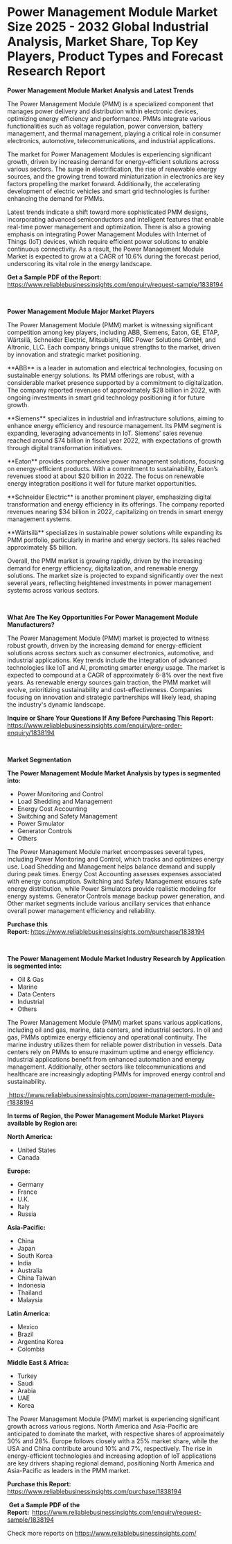 <p><h1>Power Management Module Market Size 2025 - 2032 Global Industrial Analysis, Market Share, Top Key Players, Product Types and Forecast Research Report</h1></p><p><strong>Power Management Module Market Analysis and Latest Trends</strong></p>
<p><p>The Power Management Module (PMM) is a specialized component that manages power delivery and distribution within electronic devices, optimizing energy efficiency and performance. PMMs integrate various functionalities such as voltage regulation, power conversion, battery management, and thermal management, playing a critical role in consumer electronics, automotive, telecommunications, and industrial applications. </p><p>The market for Power Management Modules is experiencing significant growth, driven by increasing demand for energy-efficient solutions across various sectors. The surge in electrification, the rise of renewable energy sources, and the growing trend toward miniaturization in electronics are key factors propelling the market forward. Additionally, the accelerating development of electric vehicles and smart grid technologies is further enhancing the demand for PMMs. </p><p>Latest trends indicate a shift toward more sophisticated PMM designs, incorporating advanced semiconductors and intelligent features that enable real-time power management and optimization. There is also a growing emphasis on integrating Power Management Modules with Internet of Things (IoT) devices, which require efficient power solutions to enable continuous connectivity. As a result, the Power Management Module Market is expected to grow at a CAGR of 10.6% during the forecast period, underscoring its vital role in the energy landscape.</p></p>
<p><strong>Get a Sample PDF of the Report:&nbsp;</strong> <a href="https://www.reliablebusinessinsights.com/enquiry/request-sample/1838194?utm_campaign=2190&utm_medium=2&utm_source=Github&utm_content=ia&utm_term=06042025&utm_id=power-management-module">https://www.reliablebusinessinsights.com/enquiry/request-sample/1838194</a></p>
<p>&nbsp;</p>
<p><strong>Power Management Module Major Market Players</strong></p>
<p><p>The Power Management Module (PMM) market is witnessing significant competition among key players, including ABB, Siemens, Eaton, GE, ETAP, Wärtsilä, Schneider Electric, Mitsubishi, RRC Power Solutions GmbH, and Altronic, LLC. Each company brings unique strengths to the market, driven by innovation and strategic market positioning.</p><p>**ABB** is a leader in automation and electrical technologies, focusing on sustainable energy solutions. Its PMM offerings are robust, with a considerable market presence supported by a commitment to digitalization. The company reported revenues of approximately $28 billion in 2022, with ongoing investments in smart grid technology positioning it for future growth.</p><p>**Siemens** specializes in industrial and infrastructure solutions, aiming to enhance energy efficiency and resource management. Its PMM segment is expanding, leveraging advancements in IoT. Siemens' sales revenue reached around $74 billion in fiscal year 2022, with expectations of growth through digital transformation initiatives.</p><p>**Eaton** provides comprehensive power management solutions, focusing on energy-efficient products. With a commitment to sustainability, Eaton’s revenues stood at about $20 billion in 2022. The focus on renewable energy integration positions it well for future market opportunities.</p><p>**Schneider Electric** is another prominent player, emphasizing digital transformation and energy efficiency in its offerings. The company reported revenues nearing $34 billion in 2022, capitalizing on trends in smart energy management systems.</p><p>**Wärtsilä** specializes in sustainable power solutions while expanding its PMM portfolio, particularly in marine and energy sectors. Its sales reached approximately $5 billion.</p><p>Overall, the PMM market is growing rapidly, driven by the increasing demand for energy efficiency, digitalization, and renewable energy solutions. The market size is projected to expand significantly over the next several years, reflecting heightened investments in power management systems across various sectors.</p></p>
<p>&nbsp;</p>
<p><strong>What Are The Key Opportunities For Power Management Module Manufacturers?</strong></p>
<p><p>The Power Management Module (PMM) market is projected to witness robust growth, driven by the increasing demand for energy-efficient solutions across sectors such as consumer electronics, automotive, and industrial applications. Key trends include the integration of advanced technologies like IoT and AI, promoting smarter energy usage. The market is expected to compound at a CAGR of approximately 6-8% over the next five years. As renewable energy sources gain traction, the PMM market will evolve, prioritizing sustainability and cost-effectiveness. Companies focusing on innovation and strategic partnerships will likely lead, shaping the industry's dynamic landscape.</p></p>
<p><strong>Inquire or Share Your Questions If Any Before Purchasing This Report:</strong> <a href="https://www.reliablebusinessinsights.com/enquiry/pre-order-enquiry/1838194?utm_campaign=2190&utm_medium=2&utm_source=Github&utm_content=ia&utm_term=06042025&utm_id=power-management-module">https://www.reliablebusinessinsights.com/enquiry/pre-order-enquiry/1838194</a></p>
<p>&nbsp;</p>
<p><strong>Market Segmentation</strong></p>
<p><strong>The Power Management Module Market Analysis by types is segmented into:</strong></p>
<p><ul><li>Power Monitoring and Control</li><li>Load Shedding and Management</li><li>Energy Cost Accounting</li><li>Switching and Safety Management</li><li>Power Simulator</li><li>Generator Controls</li><li>Others</li></ul></p>
<p><p>The Power Management Module market encompasses several types, including Power Monitoring and Control, which tracks and optimizes energy use. Load Shedding and Management helps balance demand and supply during peak times. Energy Cost Accounting assesses expenses associated with energy consumption. Switching and Safety Management ensures safe energy distribution, while Power Simulators provide realistic modeling for energy systems. Generator Controls manage backup power generation, and Other market segments include various ancillary services that enhance overall power management efficiency and reliability.</p></p>
<p><strong>Purchase this Report:&nbsp;</strong><a href="https://www.reliablebusinessinsights.com/purchase/1838194?utm_campaign=2190&utm_medium=2&utm_source=Github&utm_content=ia&utm_term=06042025&utm_id=power-management-module">https://www.reliablebusinessinsights.com/purchase/1838194</a></p>
<p>&nbsp;</p>
<p><strong>The Power Management Module Market Industry Research by Application is segmented into:</strong></p>
<p><ul><li>Oil & Gas</li><li>Marine</li><li>Data Centers</li><li>Industrial</li><li>Others</li></ul></p>
<p><p>The Power Management Module (PMM) market spans various applications, including oil and gas, marine, data centers, and industrial sectors. In oil and gas, PMMs optimize energy efficiency and operational continuity. The marine industry utilizes them for reliable power distribution in vessels. Data centers rely on PMMs to ensure maximum uptime and energy efficiency. Industrial applications benefit from enhanced automation and energy management. Additionally, other sectors like telecommunications and healthcare are increasingly adopting PMMs for improved energy control and sustainability.</p></p>
<p><a href="https://www.reliablebusinessinsights.com/power-management-module-r1838194?utm_campaign=2190&utm_medium=2&utm_source=Github&utm_content=ia&utm_term=06042025&utm_id=power-management-module">&nbsp;https://www.reliablebusinessinsights.com/power-management-module-r1838194</a></p>
<p><strong>In terms of Region, the Power Management Module Market Players available by Region are:</strong></p>
<p>
    <p> <strong> North America: </strong>
        <ul>
            <li>United States</li>
            <li>Canada</li>
        </ul>
        </p> 
    <p> <strong> Europe: </strong>
        <ul>
            <li>Germany</li>
            <li>France</li>
            <li>U.K.</li>
            <li>Italy</li>
            <li>Russia</li>
        </ul>
        </p> 
    <p> <strong> Asia-Pacific: </strong>
        <ul>
            <li>China</li>
            <li>Japan</li>
            <li>South Korea</li>
            <li>India</li>
            <li>Australia</li>
            <li>China Taiwan</li>
            <li>Indonesia</li>
            <li>Thailand</li>
            <li>Malaysia</li>
        </ul>
        </p> 
    <p> <strong> Latin America: </strong>
        <ul>
            <li>Mexico</li>
            <li>Brazil</li>
            <li>Argentina Korea</li>
            <li>Colombia</li>
        </ul>
        </p> 
    <p> <strong> Middle East & Africa: </strong>
        <ul>
            <li>Turkey</li>
            <li>Saudi</li>
            <li>Arabia</li>
            <li>UAE</li>
            <li>Korea</li>
        </ul>
    </p>
    </p>
<p><p>The Power Management Module (PMM) market is experiencing significant growth across various regions. North America and Asia-Pacific are anticipated to dominate the market, with respective shares of approximately 30% and 28%. Europe follows closely with a 25% market share, while the USA and China contribute around 10% and 7%, respectively. The rise in energy-efficient technologies and increasing adoption of IoT applications are key drivers shaping regional demand, positioning North America and Asia-Pacific as leaders in the PMM market.</p></p>
<p><strong>Purchase this Report: </strong><a href="https://www.reliablebusinessinsights.com/purchase/1838194?utm_campaign=2190&utm_medium=2&utm_source=Github&utm_content=ia&utm_term=06042025&utm_id=power-management-module">https://www.reliablebusinessinsights.com/purchase/1838194</a></p>
<p>&nbsp;<strong>Get a Sample PDF of the Report:&nbsp;&nbsp;</strong><a href="https://www.reliablebusinessinsights.com/enquiry/request-sample/1838194?utm_campaign=2190&utm_medium=2&utm_source=Github&utm_content=ia&utm_term=06042025&utm_id=power-management-module">https://www.reliablebusinessinsights.com/enquiry/request-sample/1838194</a></p>
<p><strong></strong></p>
<p>Check more reports on <a href="https://www.reliablebusinessinsights.com/?utm_campaign=2190&utm_medium=2&utm_source=Github&utm_content=ia&utm_term=06042025&utm_id=power-management-module">https://www.reliablebusinessinsights.com/</a></p>